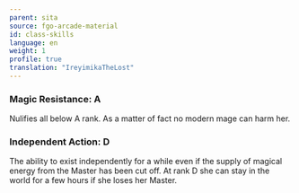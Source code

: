 ```yaml
---
parent: sita
source: fgo-arcade-material
id: class-skills
language: en
weight: 1
profile: true
translation: "IreyimikaTheLost"
---
```


### Magic Resistance: A

Nulifies all below A rank. As a matter of fact no modern mage can harm her.

### Independent Action: D

The ability to exist independently for a while even if the supply of magical energy from the Master has been cut off. At rank D she can stay in the world for a few hours if she loses her Master.

